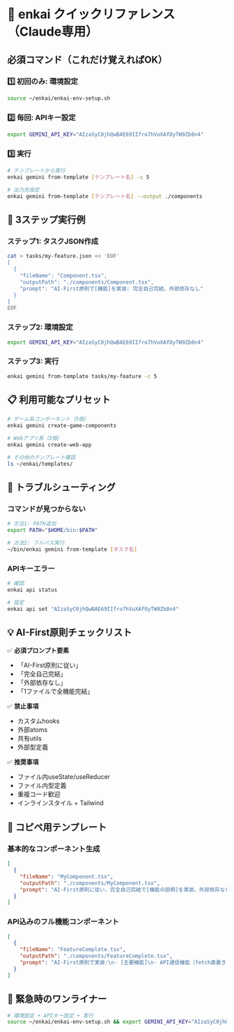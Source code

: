 # 🚀 enkai クイックリファレンス（Claude専用）

## 必須コマンド（これだけ覚えればOK）

### 1️⃣ 初回のみ: 環境設定
```bash
source ~/enkai/enkai-env-setup.sh
```

### 2️⃣ 毎回: APIキー設定
```bash
export GEMINI_API_KEY="AIzaSyC0jhQwBAE69IIfro7hVuXAfOyTW9Zb8n4"
```

### 3️⃣ 実行
```bash
# テンプレートから実行
enkai gemini from-template [テンプレート名] -c 5

# 出力先指定
enkai gemini from-template [テンプレート名] --output ./components
```

## 🎯 3ステップ実行例

### ステップ1: タスクJSON作成
```bash
cat > tasks/my-feature.json << 'EOF'
[
  {
    "fileName": "Component.tsx",
    "outputPath": "./components/Component.tsx",
    "prompt": "AI-First原則で[機能]を実装: 完全自己完結、外部依存なし"
  }
]
EOF
```

### ステップ2: 環境設定
```bash
export GEMINI_API_KEY="AIzaSyC0jhQwBAE69IIfro7hVuXAfOyTW9Zb8n4"
```

### ステップ3: 実行
```bash
enkai gemini from-template tasks/my-feature -c 5
```

## 📋 利用可能なプリセット

```bash
# ゲーム系コンポーネント（5個）
enkai gemini create-game-components

# Webアプリ系（3個）
enkai gemini create-web-app

# その他のテンプレート確認
ls ~/enkai/templates/
```

## 🔧 トラブルシューティング

### コマンドが見つからない
```bash
# 方法1: PATH追加
export PATH="$HOME/bin:$PATH"

# 方法2: フルパス実行
~/bin/enkai gemini from-template [タスク名]
```

### APIキーエラー
```bash
# 確認
enkai api status

# 設定
enkai api set "AIzaSyC0jhQwBAE69IIfro7hVuXAfOyTW9Zb8n4"
```

## 💡 AI-First原則チェックリスト

✅ **必須プロンプト要素**
- 「AI-First原則に従い」
- 「完全自己完結」
- 「外部依存なし」
- 「1ファイルで全機能完結」

✅ **禁止事項**
- カスタムhooks
- 外部atoms
- 共有utils
- 外部型定義

✅ **推奨事項**
- ファイル内useState/useReducer
- ファイル内型定義
- 重複コード歓迎
- インラインスタイル + Tailwind

## 🎯 コピペ用テンプレート

### 基本的なコンポーネント生成
```json
[
  {
    "fileName": "MyComponent.tsx",
    "outputPath": "./components/MyComponent.tsx",
    "prompt": "AI-First原則に従い、完全自己完結で[機能の説明]を実装。外部依存なし、ファイル内で全ての型定義・状態管理・API通信を完結。Tailwind CSSでスタイリング。"
  }
]
```

### API込みのフル機能コンポーネント
```json
[
  {
    "fileName": "FeatureComplete.tsx",
    "outputPath": "./components/FeatureComplete.tsx",
    "prompt": "AI-First原則で実装:\n- [主要機能]\n- API通信機能（fetch直書き）\n- 状態管理（useState/useReducer）\n- エラーハンドリング\n- ローディング表示\n- 完全自己完結、外部依存なし"
  }
]
```

## 🚨 緊急時のワンライナー

```bash
# 環境設定 + APIキー設定 + 実行
source ~/enkai/enkai-env-setup.sh && export GEMINI_API_KEY="AIzaSyC0jhQwBAE69IIfro7hVuXAfOyTW9Zb8n4" && enkai gemini from-template dashboard-components
```